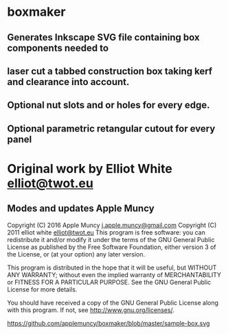 boxmaker
===
Generates Inkscape SVG file containing box components needed to
---
laser cut a tabbed construction box taking kerf and clearance into account.
---
Optional nut slots and or holes for every edge.
---
Optional parametric retangular cutout for every panel 
---
Original work by Elliot White   elliot@twot.eu
===
Modes and updates Apple Muncy 
---
Copyright (C) 2016 Apple Muncy    j.apple.muncy@gmail.com
Copyright (C) 2011 elliot white   elliot@twot.eu
This program is free software: you can redistribute it and/or modify
it under the terms of the GNU General Public License as published by
the Free Software Foundation, either version 3 of the License, or
(at your option) any later version.

This program is distributed in the hope that it will be useful,
but WITHOUT ANY WARRANTY; without even the implied warranty of
MERCHANTABILITY or FITNESS FOR A PARTICULAR PURPOSE.  See the
GNU General Public License for more details.

You should have received a copy of the GNU General Public License
along with this program.  If not, see <http://www.gnu.org/licenses/>.

<https://github.com/applemuncy/boxmaker/blob/master/sample-box.svg>


